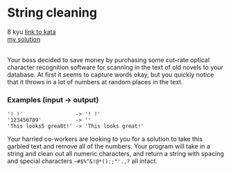 # String cleaning
8 kyu
[link to kata](https://www.codewars.com/kata/57e1e61ba396b3727c000251/train/javascript)
<br/>
[my solution]('./kata.js')
<br/>
<br/>
<p>Your boss decided to save money by purchasing some cut-rate optical character recognition software for scanning in the text of old novels to your database. At first it seems to capture words okay, but you quickly notice that it throws in a lot of numbers at random places in the text.</p>
<h3 id="examples-input---output">Examples (input -&gt; output)</h3>
<pre><code>'! !'                 -&gt; '! !'
'123456789'           -&gt; ''
'This looks5 grea8t!' -&gt; 'This looks great!'
</code></pre>
<p>Your harried co-workers are looking to you for a solution to take this garbled text and remove all of the numbers. Your program will take in a string and clean out all numeric characters, and return a string with spacing and special characters <code>~#$%^&amp;!@*():;"'.,?</code> all intact.</p>
